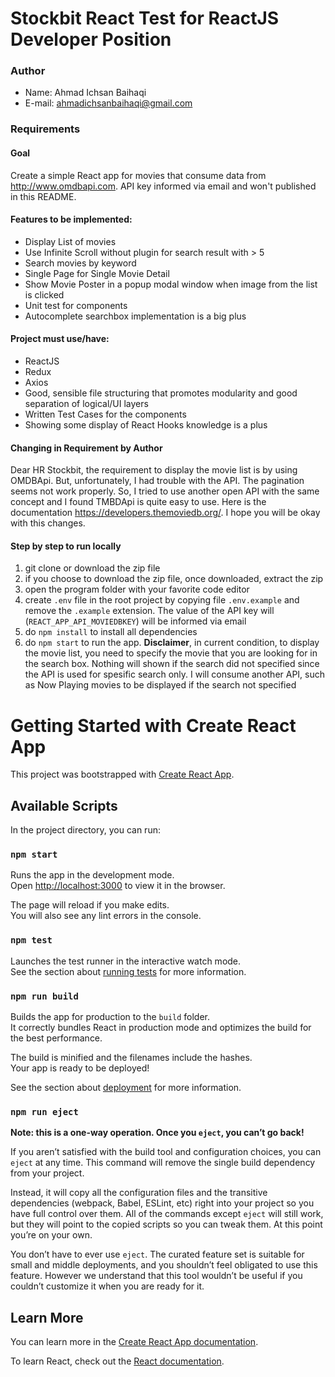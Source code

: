 # Stockbit React Test for ReactJS Developer Position


### Author
* Name: Ahmad Ichsan Baihaqi
* E-mail: ahmadichsanbaihaqi@gmail.com 


### Requirements
#### Goal
Create a simple React app for movies that consume data from http://www.omdbapi.com. API key informed via email and won't published in this README.

#### Features to be implemented:
* Display List of movies
* Use Infinite Scroll without plugin for search result with > 5
* Search movies by keyword
* Single Page for Single Movie Detail
* Show Movie Poster in a popup modal window when image from the list is clicked
* Unit test for components
* Autocomplete searchbox implementation is a big plus

#### Project must use/have:
* ReactJS
* Redux
* Axios
* Good, sensible file structuring that promotes modularity and good separation of logical/UI
layers
* Written Test Cases for the components
* Showing some display of React Hooks knowledge is a plus

#### Changing in Requirement by Author
Dear HR Stockbit, the requirement to display the movie list is by using OMDBApi. But, unfortunately, I had trouble with the API. The pagination seems not work properly. So, I tried to use another open API with the same concept and I found TMBDApi is quite easy to use. Here is the documentation https://developers.themoviedb.org/. I hope you will be okay with this changes.


#### Step by step to run locally
1. git clone or download the zip file
2. if you choose to download the zip file, once downloaded, extract the zip
3. open the program folder with your favorite code editor
4. create ```.env``` file in the root project by copying file ```.env.example``` and remove the ```.example``` extension. The value of the API key will (```REACT_APP_API_MOVIEDBKEY```) will be informed via email
5. do ```npm install``` to install all dependencies
6. do ```npm start``` to run the app. **Disclaimer**, in current condition, to display the movie list, you need to specify the movie that you are looking for in the search box. Nothing will shown if the search did not specified since the API is used for spesific search only. I will consume another API, such as Now Playing movies to be displayed if the search not specified

# Getting Started with Create React App

This project was bootstrapped with [Create React App](https://github.com/facebook/create-react-app).

## Available Scripts

In the project directory, you can run:

### `npm start`

Runs the app in the development mode.\
Open [http://localhost:3000](http://localhost:3000) to view it in the browser.

The page will reload if you make edits.\
You will also see any lint errors in the console.

### `npm test`

Launches the test runner in the interactive watch mode.\
See the section about [running tests](https://facebook.github.io/create-react-app/docs/running-tests) for more information.

### `npm run build`

Builds the app for production to the `build` folder.\
It correctly bundles React in production mode and optimizes the build for the best performance.

The build is minified and the filenames include the hashes.\
Your app is ready to be deployed!

See the section about [deployment](https://facebook.github.io/create-react-app/docs/deployment) for more information.

### `npm run eject`

**Note: this is a one-way operation. Once you `eject`, you can’t go back!**

If you aren’t satisfied with the build tool and configuration choices, you can `eject` at any time. This command will remove the single build dependency from your project.

Instead, it will copy all the configuration files and the transitive dependencies (webpack, Babel, ESLint, etc) right into your project so you have full control over them. All of the commands except `eject` will still work, but they will point to the copied scripts so you can tweak them. At this point you’re on your own.

You don’t have to ever use `eject`. The curated feature set is suitable for small and middle deployments, and you shouldn’t feel obligated to use this feature. However we understand that this tool wouldn’t be useful if you couldn’t customize it when you are ready for it.

## Learn More

You can learn more in the [Create React App documentation](https://facebook.github.io/create-react-app/docs/getting-started).

To learn React, check out the [React documentation](https://reactjs.org/).
